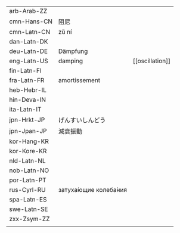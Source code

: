 | | | |
|-|-|-|
| arb-Arab-ZZ |  |  |
| cmn-Hans-CN | 阻尼 |  |
| cmn-Latn-CN | zǔ ní |  |
| dan-Latn-DK |  |  |
| deu-Latn-DE | Dämpfung |  |
| eng-Latn-US | damping | [[oscillation]] |
| fin-Latn-FI |  |  |
| fra-Latn-FR | amortissement |  |
| heb-Hebr-IL |  |  |
| hin-Deva-IN |  |  |
| ita-Latn-IT |  |  |
| jpn-Hrkt-JP | げんすいしんどう |  |
| jpn-Jpan-JP | 減衰振動 |  |
| kor-Hang-KR |  |  |
| kor-Kore-KR |  |  |
| nld-Latn-NL |  |  |
| nob-Latn-NO |  |  |
| por-Latn-PT |  |  |
| rus-Cyrl-RU | затуха́ющие колеба́ния |  |
| spa-Latn-ES |  |  |
| swe-Latn-SE |  |  |
| zxx-Zsym-ZZ |  |  |
|  |  |  |